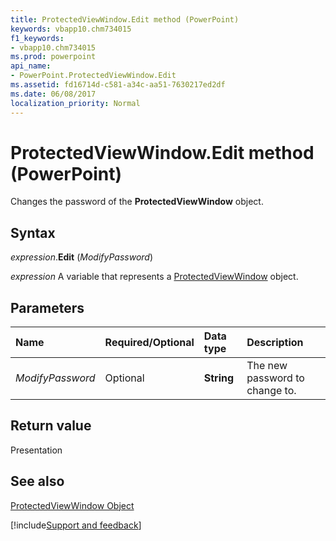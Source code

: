 ```yaml
---
title: ProtectedViewWindow.Edit method (PowerPoint)
keywords: vbapp10.chm734015
f1_keywords:
- vbapp10.chm734015
ms.prod: powerpoint
api_name:
- PowerPoint.ProtectedViewWindow.Edit
ms.assetid: fd16714d-c581-a34c-aa51-7630217ed2df
ms.date: 06/08/2017
localization_priority: Normal
---
```



# ProtectedViewWindow.Edit method (PowerPoint)

Changes the password of the  **ProtectedViewWindow** object.


## Syntax

_expression_.**Edit** (_ModifyPassword_)

 _expression_ A variable that represents a [ProtectedViewWindow](./PowerPoint.ProtectedViewWindow.md) object.


## Parameters

|Name|Required/Optional|Data type|Description|
|:-----|:-----|:-----|:-----|
| _ModifyPassword_|Optional|**String**|The new password to change to.|

## Return value

Presentation


## See also


[ProtectedViewWindow Object](PowerPoint.ProtectedViewWindow.md)

[!include[Support and feedback](~/includes/feedback-boilerplate.md)]